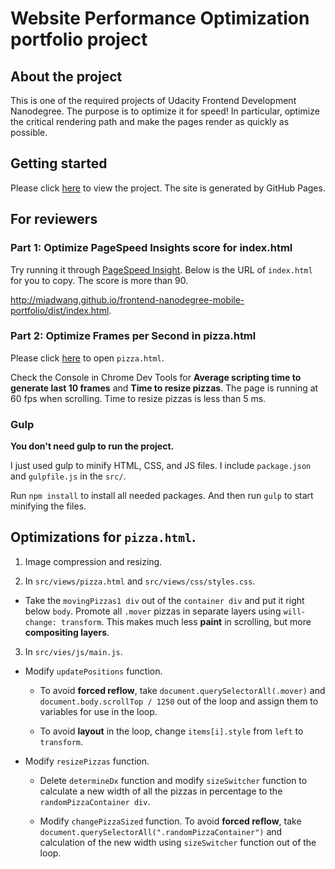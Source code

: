 # Website Performance Optimization portfolio project


## About the project

This is one of the required projects of Udacity Frontend Development Nanodegree. The purpose is to optimize it for speed! In particular, optimize the critical rendering path and make the pages render as quickly as possible.

## Getting started

Please click [here](http://miadwang.github.io/frontend-nanodegree-mobile-portfolio/dist/index.html) to view the project. The site is generated by GitHub Pages.

## For reviewers

### Part 1: Optimize PageSpeed Insights score for index.html

Try running it through [PageSpeed Insight](https://developers.google.com/speed/pagespeed/insights/). Below is the URL of `index.html` for you to copy. The score is more than 90.

http://miadwang.github.io/frontend-nanodegree-mobile-portfolio/dist/index.html.

### Part 2: Optimize Frames per Second in pizza.html

Please click [here](http://miadwang.github.io/frontend-nanodegree-mobile-portfolio/dist/views/pizza.html) to open `pizza.html`.

Check the Console in Chrome Dev Tools for **Average scripting time to generate last 10 frames** and **Time to resize pizzas**. The page is running at 60 fps when scrolling. Time to resize pizzas is less than 5 ms.

### Gulp

**You don't need gulp to run the project.**

I just used gulp to minify HTML, CSS, and JS files. I include `package.json` and `gulpfile.js` in the `src/`.

Run `npm install` to install all needed packages. And then run `gulp` to start minifying the files.

## Optimizations for `pizza.html`.

1. Image compression and resizing.

2. In `src/views/pizza.html` and `src/views/css/styles.css`.

  * Take the `movingPizzas1 div` out of the `container div` and put it right below `body`. Promote all `.mover` pizzas in separate layers using `will-change: transform`. This makes much less **paint** in scrolling, but more **compositing layers**.

3. In `src/vies/js/main.js`.

  * Modify `updatePositions` function.

    * To avoid **forced reflow**, take `document.querySelectorAll(.mover)` and `document.body.scrollTop / 1250` out of the loop and assign them to variables for use in the loop.

    * To avoid **layout** in the loop, change `items[i].style` from `left` to `transform`.

  * Modify `resizePizzas` function.

    * Delete `determineDx` function and modify `sizeSwitcher` function to calculate a new width of all the pizzas in percentage to the `randomPizzaContainer div`.

    * Modify `changePizzaSized` function. To avoid **forced reflow**, take `document.querySelectorAll(".randomPizzaContainer")` and calculation of the new width using `sizeSwitcher` function out of the loop.
